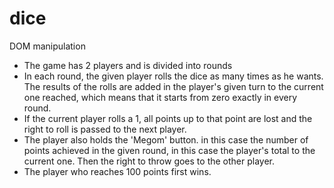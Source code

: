 # dice
DOM manipulation

- The game has 2 players and is divided into rounds
- In each round, the given player rolls the dice as many times as he wants. The results of the rolls are added in the player's given turn
    to the current one reached, which means that it starts from zero exactly in every round.
- If the current player rolls a 1, all points up to that point are lost and the right to roll is passed to the next player.
- The player also holds the 'Megom' button. in this case the number of points achieved in the given round, in this case the player's total
    to the current one. Then the right to throw goes to the other player.
- The player who reaches 100 points first wins.
